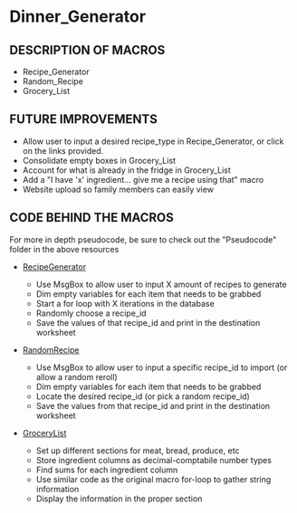 # Dinner_Generator


## DESCRIPTION OF MACROS
* Recipe_Generator
* Random_Recipe
* Grocery_List

## FUTURE IMPROVEMENTS
* Allow user to input a desired recipe_type in Recipe_Generator, or click on the links provided.
    <!-- 'If not requesting a specific recipe type 0 first
    'If you want random, type "Random"
    'If you want specific, type "___"
        'Will want to display list of distinct food_type options -->
* Consolidate empty boxes in Grocery_List
    <!-- 'Check if A2 is empty -- if so set B2 to A2, C2 to B2, ... -->
* Account for what is already in the fridge in Grocery_List
    <!-- 'Run through value fields and have separate InputBox
        '"Do you have ____?" - for strings
        '"Do you have X _______?" for integers 
        ' For duplicates, check if B2=A2, and change InputBox to "Do you have another ___?"-->
* Add a "I have 'x' ingredient... give me a recipe using that" macro
    <!-- 'Will be super similar to the desired recipe_type improvement
    'Would have to try to account for uppercase/lowercase for this -->
* Website upload so family members can easily view
    <!-- 'Will need to see if there is a to_html type function for excel
    'Otherwise will need to export to a pandas df
    'Then to_html from the df -->

## CODE BEHIND THE MACROS
For more in depth pseudocode, be sure to check out the "Pseudocode" folder in the above resources

* [RecipeGenerator](Pseudocode/macro_pseudocode.txt)
    - Use MsgBox to allow user to input X amount of recipes to generate
    - Dim empty variables for each item that needs to be grabbed
    - Start a for loop with X iterations in the database
    - Randomly choose a recipe_id
    - Save the values of that recipe_id and print in the destination worksheet

* [RandomRecipe](Pseudocode/single_recipe_macro_pseudocode.txt.txt)
    - Use MsgBox to allow user to input a specific recipe_id to import (or allow a random reroll)
    - Dim empty variables for each item that needs to be grabbed
    - Locate the desired recipe_id (or pick a random recipe_id)
    - Save the values from that recipe_id and print in the destination worksheet

* [GroceryList](Pseudocode/grocery_macro_pseudocode.txt)
    - Set up different sections for meat, bread, produce, etc
    - Store ingredient columns as decimal-comptabile number types
    - Find sums for each ingredient column
    - Use similar code as the original macro for-loop to gather string information
    - Display the information in the proper section